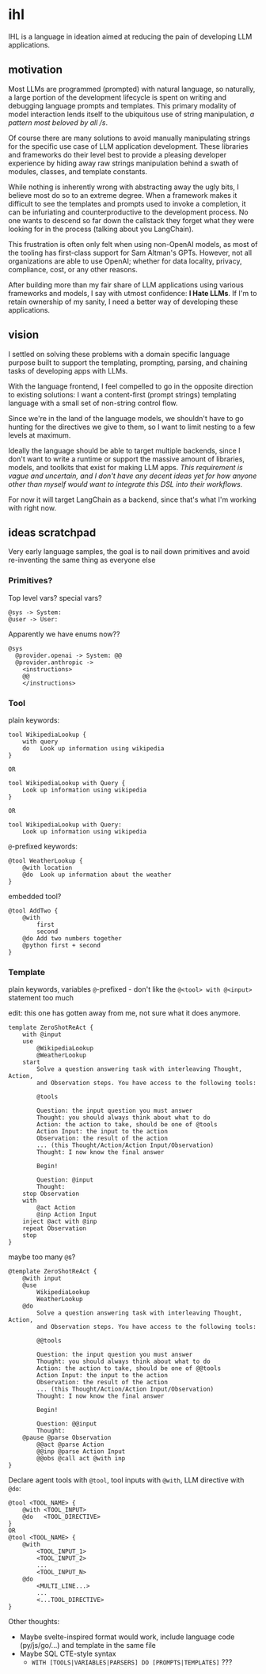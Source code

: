 # ihl

IHL is a language in ideation aimed at reducing the pain of developing LLM applications.

## motivation

Most LLMs are programmed (prompted) with natural language, so naturally, a large portion of the development lifecycle is spent on writing and debugging language prompts and templates. This primary modality of model interaction lends itself to the ubiquitous use of string manipulation, *a pattern most beloved by all /s*.

Of course there are many solutions to avoid manually manipulating strings for the specific use case of LLM application development. These libraries and frameworks do their level best to provide a pleasing developer experience by hiding away raw strings manipulation behind a swath of modules, classes, and template constants.

While nothing is inherently wrong with abstracting away the ugly bits, I believe most do so to an extreme degree. When a framework makes it difficult to see the templates and prompts used to invoke a completion, it can be infuriating and counterproductive to the development process. No one wants to descend so far down the callstack they forget what they were looking for in the process (talking about you LangChain).

This frustration is often only felt when using non-OpenAI models, as most of the tooling has first-class support for Sam Altman's GPTs. However, not all organizations are able to use OpenAI; whether for data locality, privacy, compliance, cost, or any other reasons.

After building more than my fair share of LLM applications using various frameworks and models, I say with utmost confidence: **I Hate LLMs**. If I'm to retain ownership of my sanity, I need a better way of developing these applications.

## vision

I settled on solving these problems with a domain specific language purpose built to support the templating, prompting, parsing, and chaining tasks of developing apps with LLMs. 

With the language frontend, I feel compelled to go in the opposite direction to existing solutions: I want a content-first (prompt strings) templating language with a small set of non-string control flow. 

Since we're in the land of the language models, we shouldn't have to go hunting for the directives we give to them, so I want to limit nesting to a few levels at maximum.

Ideally the language should be able to target multiple backends, since I don't want to write a runtime or support the massive amount of libraries, models, and toolkits that exist for making LLM apps. *This requirement is vague and uncertain, and I don't have any decent ideas yet for how anyone other than myself would want to integrate this DSL into their workflows.*

For now it will target LangChain as a backend, since that's what I'm working with right now.

## ideas scratchpad

Very early language samples, the goal is to nail down primitives and avoid re-inventing the same thing as everyone else

### Primitives?

Top level vars? special vars?

```
@sys -> System:
@user -> User:
```

Apparently we have enums now??

```
@sys
  @provider.openai -> System: @@
  @provider.anthropic ->
    <instructions>
    @@
    </instructions>
```

### Tool

plain keywords:

```
tool WikipediaLookup {
    with query
    do   Look up information using wikipedia
}

OR

tool WikipediaLookup with Query {
    Look up information using wikipedia
}

OR

tool WikipediaLookup with Query:
    Look up information using wikipedia
```

`@`-prefixed keywords:

```
@tool WeatherLookup {
    @with location
    @do  Look up information about the weather
}
```

embedded tool?

```
@tool AddTwo {
    @with 
        first
        second
    @do Add two numbers together 
    @python first + second
}
```


### Template

plain keywords, variables `@`-prefixed - don't like the `@<tool> with @<input>` statement too much

edit: this one has gotten away from me, not sure what it does anymore.

```
template ZeroShotReAct {
    with @input
    use
        @WikipediaLookup
        @WeatherLookup
    start
        Solve a question answering task with interleaving Thought, Action, 
        and Observation steps. You have access to the following tools:

        @tools

        Question: the input question you must answer
        Thought: you should always think about what to do
        Action: the action to take, should be one of @tools
        Action Input: the input to the action
        Observation: the result of the action
        ... (this Thought/Action/Action Input/Observation)
        Thought: I now know the final answer

        Begin!

        Question: @input
        Thought:
    stop Observation
    with 
        @act Action
        @inp Action Input
    inject @act with @inp
    repeat Observation
    stop
}
```

maybe too many `@`s?

```
@template ZeroShotReAct {
    @with input
    @use
        WikipediaLookup
        WeatherLookup
    @do
        Solve a question answering task with interleaving Thought, Action, 
        and Observation steps. You have access to the following tools:

        @@tools

        Question: the input question you must answer
        Thought: you should always think about what to do
        Action: the action to take, should be one of @@tools
        Action Input: the input to the action
        Observation: the result of the action
        ... (this Thought/Action/Action Input/Observation)
        Thought: I now know the final answer

        Begin!

        Question: @@input
        Thought:
    @pause @parse Observation
        @@act @parse Action
        @@inp @parse Action Input
        @@obs @call act @with inp
}
```

Declare agent tools with `@tool`, tool inputs with `@with`, LLM directive with `@do`:

``` 
@tool <TOOL_NAME> {
    @with <TOOL_INPUT>
    @do   <TOOL_DIRECTIVE>
}
OR
@tool <TOOL_NAME> {
    @with
        <TOOL_INPUT_1>
        <TOOL_INPUT_2>
        ...
        <TOOL_INPUT_N>
    @do
        <MULTI_LINE...>
        ...
        <...TOOL_DIRECTIVE>
}
```

Other thoughts:

- Maybe svelte-inspired format would work, include language code (py/js/go/...) and template in the same file
- Maybe SQL CTE-style syntax
    - `WITH [TOOLS|VARIABLES|PARSERS] DO [PROMPTS|TEMPLATES]` ???
